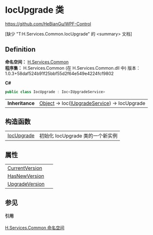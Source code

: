 # IocUpgrade 类
https://github.com/HeBianGu/WPF-Control

\[缺少 "T:H.Services.Common.IocUpgrade" 的 &lt;summary&gt; 文档\]



## Definition
**命名空间：** <a href="b9cdd84f-6623-a51a-f53b-465103ced202">H.Services.Common</a>  
**程序集：** H.Services.Common (在 H.Services.Common.dll 中) 版本：1.0.3+58daf524b91f25bbf55d2f64e549e4224fcf9802

**C#**
``` C#
public class IocUpgrade : Ioc<IUpgradeService>
```

<table><tr><td><strong>Inheritance</strong></td><td><a href="https://learn.microsoft.com/dotnet/api/system.object" target="_blank" rel="noopener noreferrer">Object</a>  →  Ioc(<a href="680b3c11-d1ca-2d01-edf9-f62f2882c73c">IUpgradeService</a>)  →  IocUpgrade</td></tr>
</table>



## 构造函数
<table>
<tr>
<td><a href="336d10aa-8418-16ac-7665-0b3bce400506">IocUpgrade</a></td>
<td>初始化 IocUpgrade 类的一个新实例</td></tr>
</table>

## 属性
<table>
<tr>
<td><a href="c917f8f7-39cb-f07e-4d90-9b795adc3f58">CurrentVersion</a></td>
<td> </td></tr>
<tr>
<td><a href="4fdf9391-c71a-ea97-db08-3358442158d7">HasNewVersion</a></td>
<td> </td></tr>
<tr>
<td><a href="ee770541-531c-5a59-e4b7-c48e073872b0">UpgradeVersion</a></td>
<td> </td></tr>
</table>

## 参见


#### 引用
<a href="b9cdd84f-6623-a51a-f53b-465103ced202">H.Services.Common 命名空间</a>  
